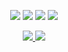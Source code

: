 <p align="center">
  <img src="https://img.shields.io/badge/Male-white?style=for-the-badge&logoColor=000000&color=ffffff" />
  <img src="https://img.shields.io/badge/Journalist-white?style=for-the-badge&logoColor=000000&color=ffffff" />
  <img src="https://img.shields.io/badge/Straight%20A's-white?style=for-the-badge&logoColor=000000&color=ffffff" />
  <img src="https://img.shields.io/badge/Dhelirium-white?style=for-the-badge&logoColor=000000&color=ffffff" />
</p>

<p align="center">
  <a href="https://www.roblox.com/users/7225795446/profile">
    <img src="https://img.shields.io/badge/-white?style=for-the-badge&logo=roblox&logoColor=000000&color=ffffff" />
  </a>
  <a href="https://discord.com/users/1261962418716803084">
    <img src="https://img.shields.io/badge/-white?style=for-the-badge&logo=discord&logoColor=000000&color=ffffff" />
  </a>
</p>

